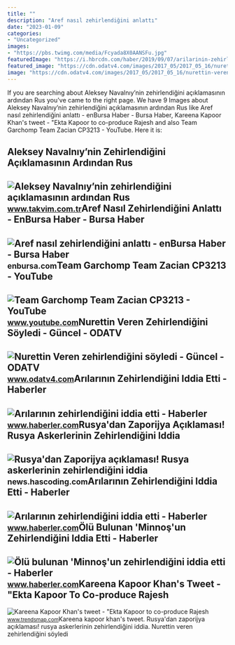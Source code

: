 ```yaml
---
title: ""
description: "Aref nasıl zehirlendiğini anlattı"
date: "2023-01-09"
categories:
- "Uncategorized"
images:
- "https://pbs.twimg.com/media/Fcyada8X0AANSFu.jpg"
featuredImage: "https://i.hbrcdn.com/haber/2019/09/07/arilarinin-zehirlendigini-iddia-etti-12400344_amp.jpg"
featured_image: "https://cdn.odatv4.com/images/2017_05/2017_05_16/nurettin-veren-zehirlendigini-soyledi-1605171200_m2.jpg"
image: "https://cdn.odatv4.com/images/2017_05/2017_05_16/nurettin-veren-zehirlendigini-soyledi-1605171200_m2.jpg"
---
```


If you are searching about Aleksey Navalnıy’nin zehirlendiğini açıklamasının ardından Rus you've came to the right page. We have 9 Images about Aleksey Navalnıy’nin zehirlendiğini açıklamasının ardından Rus like Aref nasıl zehirlendiğini anlattı - enBursa Haber - Bursa Haber, Kareena Kapoor Khan's tweet - "Ekta Kapoor to co-produce Rajesh and also Team Garchomp Team Zacian CP3213 - YouTube. Here it is:

Aleksey Navalnıy’nin Zehirlendiğini Açıklamasının Ardından Rus
--------------------------------------------------------------

 ![Aleksey Navalnıy’nin zehirlendiğini açıklamasının ardından Rus](https://iatkv.tmgrup.com.tr/803166/0/0/0/0/0/0?u=https:%2f%2fitkv.tmgrup.com.tr%2f2020%2f09%2f02%2faleksey-navalniynin-zehirlendigini-aciklamasinin-ardindan-rus-piyasalari-dususe-gecti-1599061392811.jpeg&mw=616) <small>www.takvim.com.tr</small>Aref Nasıl Zehirlendiğini Anlattı - EnBursa Haber - Bursa Haber
---------------------------------------------------------------

 ![Aref nasıl zehirlendiğini anlattı - enBursa Haber - Bursa Haber](https://enbursa.com/wp-content/uploads/2022/03/aref-nasil-zehirlendigini-anlatti.jpg) <small>enbursa.com</small>Team Garchomp Team Zacian CP3213 - YouTube
------------------------------------------

 ![Team Garchomp Team Zacian CP3213 - YouTube](https://i.ytimg.com/vi/HYLCwcE-Dgc/maxres2.jpg?sqp=-oaymwEoCIAKENAF8quKqQMcGADwAQH4AYwCgALgA4oCDAgAEAEYRSBHKGUwDw==&rs=AOn4CLC_ulBvmvqa2cf2uT56Qfk3FCYaDA) <small>www.youtube.com</small>Nurettin Veren Zehirlendiğini Söyledi - Güncel - ODATV
------------------------------------------------------

 ![Nurettin Veren zehirlendiğini söyledi - Güncel - ODATV](https://cdn.odatv4.com/images/2017_05/2017_05_16/nurettin-veren-zehirlendigini-soyledi-1605171200_m2.jpg) <small>www.odatv4.com</small>Arılarının Zehirlendiğini Iddia Etti - Haberler
-----------------------------------------------

 ![Arılarının zehirlendiğini iddia etti - Haberler](https://i.hbrcdn.com/haber/2019/09/07/arilarinin-zehirlendigini-iddia-etti-12400344_amp.jpg) <small>www.haberler.com</small>Rusya'dan Zaporijya Açıklaması! Rusya Askerlerinin Zehirlendiğini Iddia
-----------------------------------------------------------------------

 ![Rusya'dan Zaporijya açıklaması! Rusya askerlerinin zehirlendiğini iddia](https://cdn.yeniakit.com.tr/images/news/625/rusyadan-zaporijya-aciklamasi-rusya-askerlerinin-zehirlendigini-iddia-etti-h1661011642-2458fe.jpg) <small>news.hascoding.com</small>Arılarının Zehirlendiğini Iddia Etti - Haberler
-----------------------------------------------

 ![Arılarının zehirlendiğini iddia etti - Haberler](https://i.hbrcdn.com/haber/2019/09/07/arilarinin-zehirlendigini-iddia-etti-12400630_amp.jpg) <small>www.haberler.com</small>Ölü Bulunan 'Minnoş'un Zehirlendiğini Iddia Etti - Haberler
-----------------------------------------------------------

 ![Ölü bulunan 'Minnoş'un zehirlendiğini iddia etti - Haberler](https://i.hbrcdn.com/haber/2019/07/20/olu-bulunan-minnos-un-zehirlendigini-iddia-et-12262760_amp.jpg) <small>www.haberler.com</small>Kareena Kapoor Khan's Tweet - "Ekta Kapoor To Co-produce Rajesh
---------------------------------------------------------------

 ![Kareena Kapoor Khan's tweet - "Ekta Kapoor to co-produce Rajesh](https://pbs.twimg.com/media/Fcyada8X0AANSFu.jpg) <small>www.trendsmap.com</small>Kareena kapoor khan's tweet. Rusya'dan zaporijya açıklaması! rusya askerlerinin zehirlendiğini iddia. Nurettin veren zehirlendiğini söyledi
